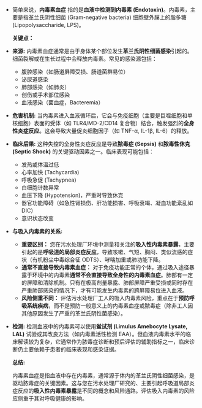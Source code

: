 - 简单来说，**内毒素血症** 指的是**血液中检测到内毒素 (Endotoxin)**。内毒素，主要是指革兰氏阴性细菌 (Gram-negative bacteria) 细胞壁外膜上的脂多糖 (Lipopolysaccharide, LPS)。
  
  **关键点：**
- **来源:** 内毒素血症通常是由于身体某个部位发生**革兰氏阴性细菌感染**引起的。细菌裂解或在生长过程中会释放内毒素。常见的感染源包括：
	- 腹腔感染（如肠道屏障受损、肠道菌群易位）
	- 泌尿道感染
	- 肺部感染（如肺炎）
	- 创伤或手术部位感染
	- 血液感染（菌血症，Bacteremia）
- **危害机制:** 当内毒素进入血液循环后，它会与免疫细胞（主要是巨噬细胞和单核细胞）表面的受体（如 TLR4/MD-2/CD14 复合物）结合，触发强烈的**全身性炎症反应**。这会导致大量促炎细胞因子（如 TNF-α, IL-1β, IL-6）的释放。
- **临床后果:** 这种失控的全身性炎症反应是导致**脓毒症 (Sepsis)** 和**脓毒性休克 (Septic Shock)** 的关键驱动因素之一。临床表现可能包括：
	- 发热或体温过低
	- 心率加快 (Tachycardia)
	- 呼吸急促 (Tachypnea)
	- 白细胞计数异常
	- 血压下降 (Hypotension)，严重时导致休克
	- 器官功能障碍（如急性肾损伤、肝功能损害、呼吸衰竭、凝血功能紊乱如 DIC）
	- 意识状态改变
- **与吸入内毒素的关系:**
	- **重要区别：** 您在污水处理厂环境中测量和关注的**吸入性内毒素暴露**，主要引起的是**呼吸道的局部炎症反应**，导致咳嗽、气短、胸闷、类似流感的症状（有机粉尘中毒综合征 ODTS）、哮喘加重或肺功能下降。
	- **通常不直接导致内毒素血症：** 对于免疫功能正常的个体，通过吸入途径暴露于环境中的内毒素**通常不会直接导致全身性的内毒素血症**。肺部有一定的屏障和清除机制。只有在极高剂量暴露、肺部屏障严重受损或同时存在严重肺部感染的情况下，才有可能发生内毒素的跨屏障易位进入血液。
	- **风险侧重不同：** 评估污水处理厂工人的吸入内毒素风险，重点在于**预防呼吸系统疾病**，而不是预防一般意义上的内毒素血症或脓毒症（除非工人因其他原因发生了严重的革兰氏阴性菌感染）。
- **检测:** 检测血液中的内毒素可以使用**鲎试剂 (Limulus Amebocyte Lysate, LAL)** 试验或其改良方法（如内毒素活性检测 EAA）。但血液内毒素水平的临床解读较为复杂，它通常作为脓毒症诊断和预后评估的辅助指标之一，临床诊断仍主要依赖于患者的临床表现和感染证据。
  
  **总结:**
  
  内毒素血症是指血液中存在内毒素，通常源于体内的革兰氏阴性细菌感染，是驱动脓毒症的关键因素。这与您在污水处理厂研究的、主要引起呼吸道局部炎症反应的**吸入性内毒素暴露**是不同的概念和风险通路。评估吸入内毒素的风险应侧重于其对呼吸健康的影响。